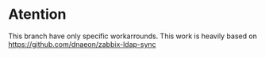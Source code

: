 # Atention

This branch have only specific workarrounds.
This work is heavily based on https://github.com/dnaeon/zabbix-ldap-sync
